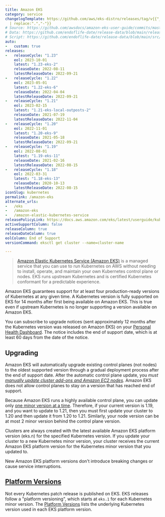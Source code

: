 ```yaml
---
title: Amazon EKS
category: service
changelogTemplate: https://github.com/aws/eks-distro/releases/tag/v{{"__LATEST__"
  | replace:".","-"}}
# Source: https://github.com/awsdocs/amazon-eks-user-guide/commits/master/doc_source/platform-versions.md as source
# Data: https://github.com/endoflife-date/release-data/blob/main/releases/eks.json
# Script: https://github.com/endoflife-date/release-data/blob/main/src/eks.py
auto:
-   custom: true
releases:
-   releaseCycle: "1.23"
    eol: 2023-10-01
    latest: "1.23-eks-2"
    releaseDate: 2022-08-11
    latestReleaseDate: 2022-09-21
-   releaseCycle: "1.22"
    eol: 2023-05-01
    latest: "1.22-eks-6"
    releaseDate: 2022-04-04
    latestReleaseDate: 2022-09-21
-   releaseCycle: "1.21"
    eol: 2023-02-15
    latest: "1.21-eks-local-outposts-2"
    releaseDate: 2021-07-19
    latestReleaseDate: 2022-11-04
-   releaseCycle: "1.20"
    eol: 2022-11-01
    latest: "1.20-eks-9"
    releaseDate: 2021-05-18
    latestReleaseDate: 2022-09-21
-   releaseCycle: "1.19"
    eol: 2022-08-01
    latest: "1.19-eks-11"
    releaseDate: 2021-02-16
    latestReleaseDate: 2022-08-15
-   releaseCycle: "1.18"
    eol: 2022-03-31
    latest: "1.18-eks-13"
    releaseDate: 2020-10-13
    latestReleaseDate: 2022-08-15
iconSlug: kubernetes
permalink: /amazon-eks
alternate_urls:
-   /eks
-   /amazon-eks
-   /amazon-elastic-kubernetes-service
releasePolicyLink: https://docs.aws.amazon.com/eks/latest/userguide/kubernetes-versions.html
activeSupportColumn: false
releaseColumn: true
releaseDateColumn: true
eolColumn: End of Support
versionCommand: eksctl get cluster --name=cluster-name

---
```


> [Amazon Elastic Kubernetes Service (Amazon EKS)](https://aws.amazon.com/eks/) is a managed service that you can use to run Kubernetes on AWS without needing to install, operate, and maintain your own Kubernetes control plane or nodes. EKS runs upstream Kubernetes and is certified Kubernetes conformant for a predictable experience.

Amazon EKS guarantees support for at least four production-ready versions of Kubernetes at any given time. A Kubernetes version is fully supported on EKS for 14 months after first being available on Amazon EKS. This is true even if upstream Kubernetes is no longer supporting a version available on Amazon EKS.

You can subscribe to upgrade notices (sent approximately 12 months after the Kubernetes version was released on Amazon EKS) on your [Personal Health Dashboard](https://aws.amazon.com/premiumsupport/technology/personal-health-dashboard/). The notice includes the end of support date, which is at least 60 days from the date of the notice.

## Upgrading

Amazon EKS will automatically upgrade existing control planes (not nodes) to the oldest supported version through a gradual deployment process after the end of support date. After the automatic control plane update, you _must [manually update cluster add-ons and Amazon EC2 nodes][upgrade]_. Amazon EKS does not allow control planes to stay on a version that has reached end of support.

Because Amazon EKS runs a highly available control plane, you can update only [one minor version at a time][skew]. Therefore, if your current version is 1.19, and you want to update to 1.21, then you must first update your cluster to 1.20 and then update it from 1.20 to 1.21. Similarly, your node version can be at most 2 minor version behind the control plane version.

Clusters are always created with the latest available Amazon EKS platform version (eks.n) for the specified Kubernetes version. If you update your cluster to a new Kubernetes minor version, your cluster receives the current Amazon EKS platform version for the Kubernetes minor version that you updated to.

New Amazon EKS platform versions don't introduce breaking changes or cause service interruptions.

## [Platform Versions][platform-versions]

Not every Kubernetes patch release is published on EKS. EKS releases follow a "platform versioning", which starts at `eks.1` for each Kubernetes minor version. The [Platform Versions][platform-versions] lists the underlying Kubernetes version used in each EKS platform version.

[platform-versions]: https://docs.aws.amazon.com/eks/latest/userguide/platform-versions.html
[upgrade]: https://docs.aws.amazon.com/eks/latest/userguide/update-cluster.html#update-existing-cluster
[skew]: https://kubernetes.io/docs/setup/version-skew-policy/#kube-apiserver
